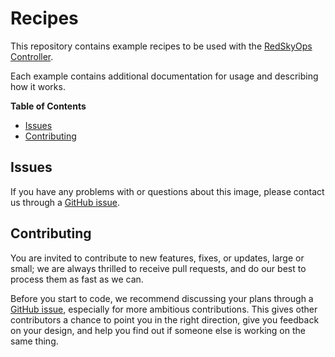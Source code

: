 # Recipes

This repository contains example recipes to be used with the [RedSkyOps Controller][controller].

Each example contains additional documentation for usage and describing how it works.

**Table of Contents**

<!-- toc -->

- [Issues](#issues)
- [Contributing](#contributing)

<!-- tocstop -->

## Issues

If you have any problems with or questions about this image, please contact us
through a [GitHub issue][issues].

## Contributing

You are invited to contribute to new features, fixes, or updates, large or
small; we are always thrilled to receive pull requests, and do our best to
process them as fast as we can.

Before you start to code, we recommend discussing your plans through a [GitHub
issue][issues], especially for more ambitious contributions. This gives other
contributors a chance to point you in the right direction, give you feedback on
your design, and help you find out if someone else is working on the same thing.

[issues]: https://github.com/redskyops/redskyops-recipes/issues
[controller]: https://github.com/redskyops/redskyops-controller
